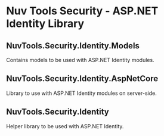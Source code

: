# Nuv Tools Security - ASP.NET Identity Library

## NuvTools.Security.Identity.Models
Contains models to be used with ASP.NET Identity modules.

## NuvTools.Security.Identity.AspNetCore
Library to use with ASP.NET Identity modules on server-side.

## NuvTools.Security.Identity
Helper library to be used with ASP.NET Identity.